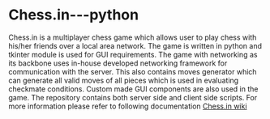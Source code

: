 # Chess.in---python
Chess.in is a multiplayer chess game which allows user to play chess with his/her friends over a local area network. The game is written in python and tkinter module is used for GUI requirements. The game with networking as its backbone uses in-house developed networking framework for communication with the server. This also contains moves generator which can generate all valid moves of all pieces which is used in evaluating checkmate conditions. Custom made GUI components are also used in the game. The repository contains both server side and client side scripts. 
For more information please refer to following documentation [Chess.in wiki](https://github.com/utsavvjain/Chess.in---python/wiki/Chess.in---A-multiplayer-chess-game)

